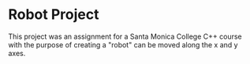 # Robot Project

This project was an assignment for a Santa Monica College C++ course with the purpose of creating a "robot" can be moved along the x and y axes. 
